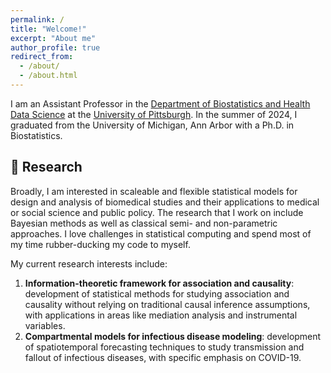 ```yaml
---
permalink: /
title: "Welcome!"
excerpt: "About me"
author_profile: true
redirect_from: 
  - /about/
  - /about.html
---
```


I am an Assistant Professor in the [Department of Biostatistics and Health Data Science](https://www.sph.pitt.edu/biostatistics) at the [University of Pittsburgh](https://www.pitt.edu). In the summer of 2024, I graduated from the University of Michigan, Ann Arbor with a Ph.D. in Biostatistics.

## 📖 Research

Broadly, I am interested in scaleable and flexible statistical models for design and analysis of biomedical studies and their applications to medical or social science and public policy. The research that I work on include Bayesian methods as well as classical semi- and non-parametric approaches. I love challenges in statistical computing and spend most of my time rubber-ducking my code to myself.

My current research interests include: 

1. **Information-theoretic framework for association and causality**: development of statistical methods for studying association and causality without relying on traditional causal inference assumptions, with applications in areas like mediation analysis and instrumental variables.
2. **Compartmental models for infectious disease modeling**: development of spatiotemporal forecasting techniques to study transmission and fallout of infectious diseases, with specific emphasis on COVID-19.